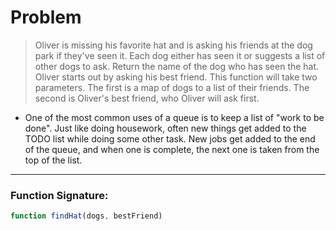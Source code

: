 

# Problem


> Oliver is missing his favorite hat and is asking his friends at the dog park if they've seen it. Each dog either has seen it or suggests a list of other dogs to ask. Return the name of the dog who has seen the hat. Oliver starts out by asking his best friend. This function will take two parameters. The first is a map of dogs to a list of their friends. The second is Oliver's best friend, who Oliver will ask first.

- One of the most common uses of a queue is to keep a list of "work to be done". Just like doing housework, often new things get added to the TODO list while doing some other task. New jobs get added to the end of the queue, and when one is complete, the next one is taken from the top of the list.
---

### Function Signature:
```js
function findHat(dogs, bestFriend)
```
